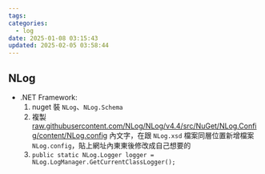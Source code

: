 ```yaml
---
tags: 
categories:
  - log
date: 2025-01-08 03:15:43
updated: 2025-02-05 03:58:44
---
```

## NLog

- .NET Framework:
   1. nuget 裝 `NLog`、`NLog.Schema`
   2. 複製[raw.githubusercontent.com/NLog/NLog/v4.4/src/NuGet/NLog.Config/content/NLog.config](https://raw.githubusercontent.com/NLog/NLog/v4.4/src/NuGet/NLog.Config/content/NLog.config) 內文字，在跟 `NLog.xsd` 檔案同層位置新增檔案 `NLog.config`，貼上網址內東東後修改成自己想要的
   3. `public static NLog.Logger logger = NLog.LogManager.GetCurrentClassLogger();`